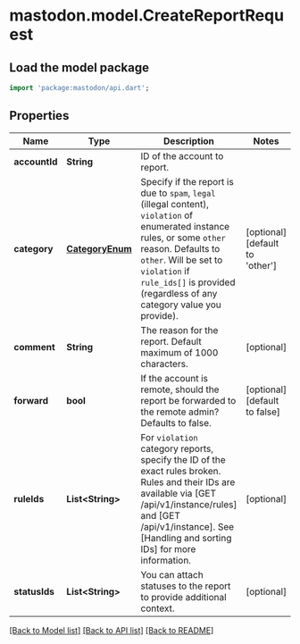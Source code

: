 # mastodon.model.CreateReportRequest

## Load the model package
```dart
import 'package:mastodon/api.dart';
```

## Properties
Name | Type | Description | Notes
------------ | ------------- | ------------- | -------------
**accountId** | **String** | ID of the account to report. | 
**category** | [**CategoryEnum**](CategoryEnum.md) | Specify if the report is due to `spam`, `legal` (illegal content), `violation` of enumerated instance rules, or some `other` reason. Defaults to `other`. Will be set to `violation` if `rule_ids[]` is provided (regardless of any category value you provide). | [optional] [default to 'other']
**comment** | **String** | The reason for the report. Default maximum of 1000 characters. | [optional] 
**forward** | **bool** | If the account is remote, should the report be forwarded to the remote admin? Defaults to false. | [optional] [default to false]
**ruleIds** | **List&lt;String&gt;** | For `violation` category reports, specify the ID of the exact rules broken. Rules and their IDs are available via [GET /api/v1/instance/rules] and [GET /api/v1/instance]. See [Handling and sorting IDs] for more information. | [optional] 
**statusIds** | **List&lt;String&gt;** | You can attach statuses to the report to provide additional context. | [optional] 

[[Back to Model list]](../README.md#documentation-for-models) [[Back to API list]](../README.md#documentation-for-api-endpoints) [[Back to README]](../README.md)


